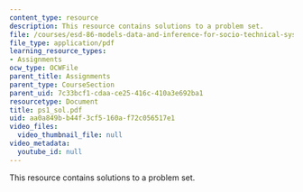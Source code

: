 ```yaml
---
content_type: resource
description: This resource contains solutions to a problem set.
file: /courses/esd-86-models-data-and-inference-for-socio-technical-systems-spring-2007/aa0a849bb44f3cf5160af72c056517e1_ps1_sol.pdf
file_type: application/pdf
learning_resource_types:
- Assignments
ocw_type: OCWFile
parent_title: Assignments
parent_type: CourseSection
parent_uid: 7c33bcf1-cdaa-ce25-416c-410a3e692ba1
resourcetype: Document
title: ps1_sol.pdf
uid: aa0a849b-b44f-3cf5-160a-f72c056517e1
video_files:
  video_thumbnail_file: null
video_metadata:
  youtube_id: null
---
```

This resource contains solutions to a problem set.

